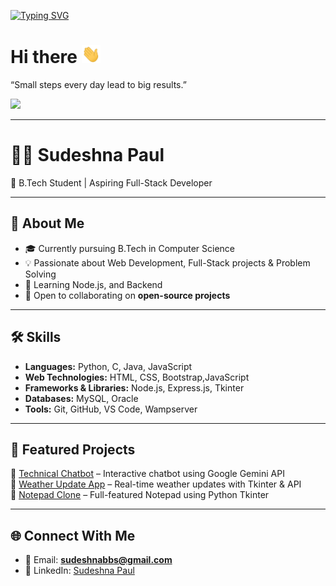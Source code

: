 [![Typing SVG](https://readme-typing-svg.herokuapp.com?font=Fira+Code&pause=1000&color=FF69B4&width=435&lines=I'm+Sudeshna+Paul;Aspiring+Full-Stack+Developer)](https://git.io/typing-svg)


# Hi there <img src="https://raw.githubusercontent.com/ABSphreak/ABSphreak/master/gifs/Hi.gif" width="30px">


“Small steps every day lead to big results.”

<img src="https://media.giphy.com/media/v1.Y2lkPWVjZjA1ZTQ3dWVibXd3dmhrcmx2bjZ1MnY4aDFidjI3ZHZ4cWk3NnByc2U1MndxNiZlcD12MV9naWZzX3NlYXJjaCZjdD1n/jwxy5MXUWDKlUtQatg/giphy.gif" width="400">

---

# 👩‍💻 Sudeshna Paul  

🌟 B.Tech Student | Aspiring Full-Stack Developer  

---

## 🚀 About Me
- 🎓 Currently pursuing B.Tech in Computer Science  
- 💡 Passionate about Web Development, Full-Stack projects & Problem Solving  
- 🌱 Learning Node.js, and Backend
- 🤝 Open to collaborating on **open-source projects**  

---

## 🛠️ Skills
- **Languages:** Python, C, Java, JavaScript  
- **Web Technologies:** HTML, CSS, Bootstrap,JavaScript  
- **Frameworks & Libraries:** Node.js, Express.js, Tkinter  
- **Databases:** MySQL, Oracle  
- **Tools:** Git, GitHub, VS Code, Wampserver

---

## 📌 Featured Projects
🔹 [Technical Chatbot](https://github.com/student-Sudeshnapaul/Project-Technical-Chatbot) – Interactive chatbot using Google Gemini API  
🔹 [Weather Update App](https://github.com/student-Sudeshnapaul/Project--Weather-Update) – Real-time weather updates with Tkinter & API  
🔹 [Notepad Clone](https://github.com/student-Sudeshnapaul/Project-Notepad-Clone) – Full-featured Notepad using Python Tkinter  

---

## 🌐 Connect With Me
- 📧 Email: **sudeshnabbs@gmail.com**  
- 💼 LinkedIn: [Sudeshna Paul](https://www.linkedin.com/in/sudeshnapaul247/)  

